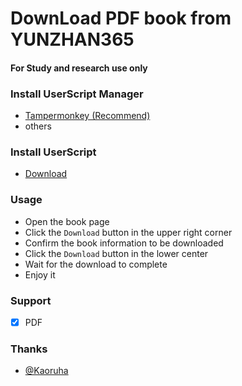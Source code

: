# DownLoad PDF book from YUNZHAN365
#### For Study and research use only

### Install UserScript Manager
- [Tampermonkey (Recommend)](https://www.tampermonkey.net/)
- others

### Install UserScript
- [Download](https://greasyfork.org/scripts/483545)

### Usage
- Open the book page
- Click the `Download` button in the upper right corner
- Confirm the book information to be downloaded
- Click the `Download` button in the lower center
- Wait for the download to complete
- Enjoy it

### Support
- [x] PDF

### Thanks
- [@Kaoruha](https://github.com/Kaoruha)
